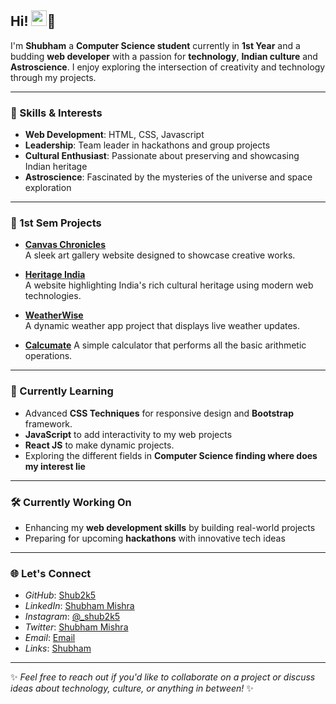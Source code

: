 ## Hi! <img src="https://emojis.slackmojis.com/emojis/images/1668802256/62708/greetings.gif?1668802256" width="25"/>👋

I'm **Shubham** a **Computer Science student** currently in **1st Year** and a budding **web developer** with a passion for **technology**, **Indian culture** and **Astroscience**. I enjoy exploring the intersection of creativity and technology through my projects.

---

### 🌟 Skills & Interests

- **Web Development**: HTML, CSS, Javascript
- **Leadership**: Team leader in hackathons and group projects  
- **Cultural Enthusiast**: Passionate about preserving and showcasing Indian heritage  
- **Astroscience**: Fascinated by the mysteries of the universe and space exploration

---

### 🚀 1st Sem Projects

- **[Canvas Chronicles](https://github.com/Shub2k5/Canvas-Chronicles)**  
  A sleek art gallery website designed to showcase creative works.  

- **[Heritage India](https://github.com/Shub2k5/Heritage-India)**  
  A website highlighting India's rich cultural heritage using modern web technologies.  

- **[WeatherWise](https://github.com/Shub2k5/WeatherWise)**  
  A dynamic weather app project that displays live weather updates.
  
- **[Calcumate](https://github.com/Shub2k5/Simple-Calculator-Project-)**
  A simple calculator that performs all the basic arithmetic operations.
  
---

### 📘 Currently Learning

- Advanced **CSS Techniques** for responsive design and **Bootstrap** framework.
- **JavaScript** to add interactivity to my web projects
- **React JS** to make dynamic projects.  
- Exploring the different fields in **Computer Science finding where does my interest lie**  

---

### 🛠️ Currently Working On
 
- Enhancing my **web development skills** by building real-world projects  
- Preparing for upcoming **hackathons** with innovative tech ideas  

---

### 🌐 Let's Connect

- *GitHub*: [Shub2k5](https://github.com/Shub2k5)  
- *LinkedIn*: [Shubham Mishra](https://www.linkedin.com/in/shubham-mishra-11aa81324/)  
- *Instagram*: [@_shub2k5](https://www.instagram.com/_shub2k5/)  
- *Twitter*: [Shubham Mishra](https://x.com/Shubham27224674)  
- *Email*: [Email](manshu2k5@gmail.com)
- *Links*: [Shubham](https://beacons.ai/shub2k5)

---

✨ *Feel free to reach out if you'd like to collaborate on a project or discuss ideas about technology, culture, or anything in between!* ✨
